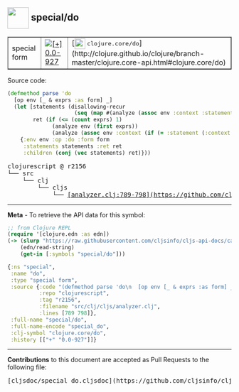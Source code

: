## <img width="48px" valign="middle" src="http://i.imgur.com/Hi20huC.png"> special/do

 <table border="1">
<tr>

<td>special form</td>
<td><a href="https://github.com/cljsinfo/cljs-api-docs/tree/0.0-927"><img valign="middle" alt="[+] 0.0-927" src="https://img.shields.io/badge/+-0.0--927-lightgrey.svg"></a> </td>
<td>
[<img height="24px" valign="middle" src="http://i.imgur.com/1GjPKvB.png"> <samp>clojure.core/do</samp>](http://clojure.github.io/clojure/branch-master/clojure.core-api.html#clojure.core/do)
</td>
</tr>
</table>






Source code:

```clj
(defmethod parse 'do
  [op env [_ & exprs :as form] _]
  (let [statements (disallowing-recur
                     (seq (map #(analyze (assoc env :context :statement) %) (butlast exprs))))
        ret (if (<= (count exprs) 1)
              (analyze env (first exprs))
              (analyze (assoc env :context (if (= :statement (:context env)) :statement :return)) (last exprs)))]
    {:env env :op :do :form form
     :statements statements :ret ret
     :children (conj (vec statements) ret)}))
```

 <pre>
clojurescript @ r2156
└── src
    └── clj
        └── cljs
            └── <ins>[analyzer.clj:789-798](https://github.com/clojure/clojurescript/blob/r2156/src/clj/cljs/analyzer.clj#L789-L798)</ins>
</pre>


---

__Meta__ - To retrieve the API data for this symbol:

```clj
;; from Clojure REPL
(require '[clojure.edn :as edn])
(-> (slurp "https://raw.githubusercontent.com/cljsinfo/cljs-api-docs/catalog/cljs-api.edn")
    (edn/read-string)
    (get-in [:symbols "special/do"]))
```

```clj
{:ns "special",
 :name "do",
 :type "special form",
 :source {:code "(defmethod parse 'do\n  [op env [_ & exprs :as form] _]\n  (let [statements (disallowing-recur\n                     (seq (map #(analyze (assoc env :context :statement) %) (butlast exprs))))\n        ret (if (<= (count exprs) 1)\n              (analyze env (first exprs))\n              (analyze (assoc env :context (if (= :statement (:context env)) :statement :return)) (last exprs)))]\n    {:env env :op :do :form form\n     :statements statements :ret ret\n     :children (conj (vec statements) ret)}))",
          :repo "clojurescript",
          :tag "r2156",
          :filename "src/clj/cljs/analyzer.clj",
          :lines [789 798]},
 :full-name "special/do",
 :full-name-encode "special_do",
 :clj-symbol "clojure.core/do",
 :history [["+" "0.0-927"]]}

```

---

__Contributions__ to this document are accepted as Pull Requests to the following file:

 <pre>
[cljsdoc/special_do.cljsdoc](https://github.com/cljsinfo/cljs-api-docs/blob/master/cljsdoc/special_do.cljsdoc)
</pre>

